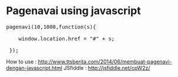Pagenavai using javascript
=============

 
<pre>
pagenavi(10,1000,function(s){

	window.location.href = "#" + s;

 });
</pre>

How to use : http://www.ttsberita.com/2014/06/membuat-pagenavi-dengan-javascript.html
JSfiddle : http://jsfiddle.net/cpW2z/

 
 
